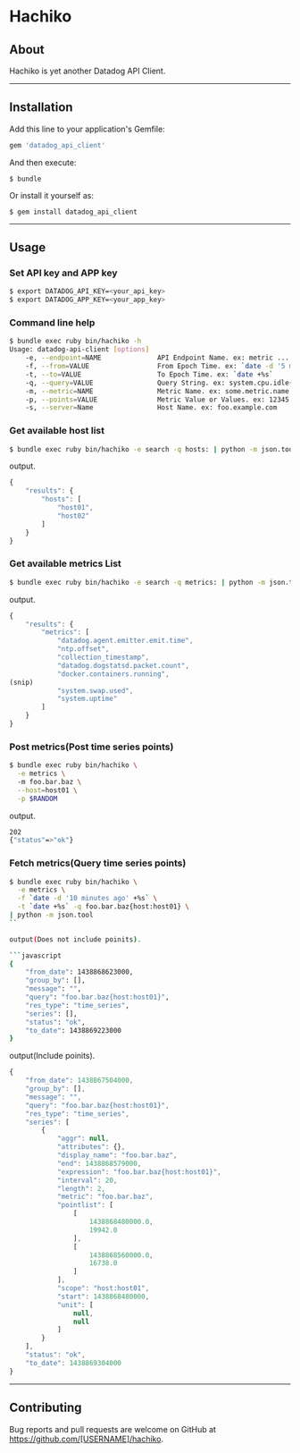 # Hachiko

## About

Hachiko is yet another Datadog API Client.

***

## Installation

Add this line to your application's Gemfile:

```ruby
gem 'datadog_api_client'
```

And then execute:

    $ bundle

Or install it yourself as:

    $ gem install datadog_api_client

***

## Usage

### Set API key and APP key

```sh
$ export DATADOG_API_KEY=<your_api_key>
$ export DATADOG_APP_KEY=<your_app_key>
```

### Command line help

```sh
$ bundle exec ruby bin/hachiko -h
Usage: datadog-api-client [options]
    -e, --endpoint=NAME              API Endpoint Name. ex: metric ... Please see http://docs.datadoghq.com/ja/api/
    -f, --from=VALUE                 From Epoch Time. ex: `date -d '5 minutes ago' +%s`
    -t, --to=VALUE                   To Epoch Time. ex: `date +%s`
    -q, --query=VALUE                Query String. ex: system.cpu.idle{*}by{host}
    -m, --metric=NAME                Metric Name. ex: some.metric.name
    -p, --points=VALUE               Metric Value or Values. ex: 12345 or [[POSIX_timestamp, numeric_value]]
    -s, --server=Name                Host Name. ex: foo.example.com
```

### Get available host list

```sh
$ bundle exec ruby bin/hachiko -e search -q hosts: | python -m json.tool
```

output.

```javascript
{
    "results": {
        "hosts": [
            "host01",
            "host02"
        ]
    }
}
```

### Get available metrics List

```sh
$ bundle exec ruby bin/hachiko -e search -q metrics: | python -m json.tool
```

output.

```javascript
{
    "results": {
        "metrics": [
            "datadog.agent.emitter.emit.time",
            "ntp.offset",
            "collection_timestamp",
            "datadog.dogstatsd.packet.count",
            "docker.containers.running",
(snip)
            "system.swap.used",
            "system.uptime"
        ]
    }
}
```

### Post metrics(Post time series points)

```sh
$ bundle exec ruby bin/hachiko \
  -e metrics \ 
  -m foo.bar.baz \
  --host=host01 \
  -p $RANDOM
```

output.

```sh
202
{"status"=>"ok"}
```

### Fetch metrics(Query time series points)

```sh
$ bundle exec ruby bin/hachiko \
  -e metrics \
  -f `date -d '10 minutes ago' +%s` \
  -t `date +%s` -q foo.bar.baz{host:host01} \
| python -m json.tool
``

output(Does not include poinits).

```javascript
{
    "from_date": 1438868623000,
    "group_by": [],
    "message": "",
    "query": "foo.bar.baz{host:host01}",
    "res_type": "time_series",
    "series": [],
    "status": "ok",
    "to_date": 1438869223000
}
```

output(Include poinits).

```javascript
{
    "from_date": 1438867504000,
    "group_by": [],
    "message": "",
    "query": "foo.bar.baz{host:host01}",
    "res_type": "time_series",
    "series": [
        {
            "aggr": null,
            "attributes": {},
            "display_name": "foo.bar.baz",
            "end": 1438868579000,
            "expression": "foo.bar.baz{host:host01}",
            "interval": 20,
            "length": 2,
            "metric": "foo.bar.baz",
            "pointlist": [
                [
                    1438868480000.0,
                    19942.0
                ],
                [
                    1438868560000.0,
                    16738.0
                ]
            ],
            "scope": "host:host01",
            "start": 1438868480000,
            "unit": [
                null,
                null
            ]
        }
    ],
    "status": "ok",
    "to_date": 1438869304000
}
```

***

## Contributing

Bug reports and pull requests are welcome on GitHub at https://github.com/[USERNAME]/hachiko.

